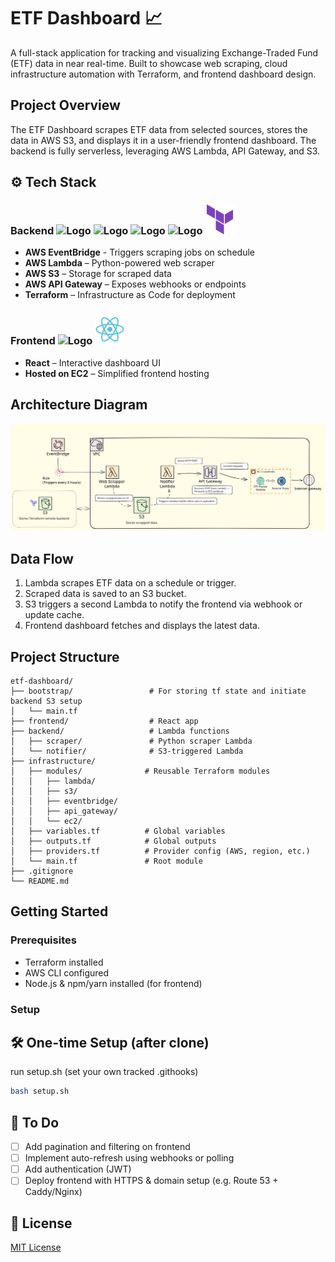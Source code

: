 # ETF Dashboard 📈

A full-stack application for tracking and visualizing Exchange-Traded Fund (ETF) data in near real-time. Built to showcase web scraping, cloud infrastructure automation with Terraform, and frontend dashboard design.

## Project Overview

The ETF Dashboard scrapes ETF data from selected sources, stores the data in AWS S3, and displays it in a user-friendly frontend dashboard. The backend is fully serverless, leveraging AWS Lambda, API Gateway, and S3.

## ⚙️ Tech Stack

### Backend   ![Logo](https://raw.githubusercontent.com/weibeld/aws-icons-svg/5e0e14e5472f1eefed879d7ea7e1d79652858d14/q1-2022/Architecture-Service-Icons_01312022/Arch_App-Integration/Arch_16/Arch_Amazon-EventBridge_16.svg) ![Logo](https://raw.githubusercontent.com/weibeld/aws-icons-svg/5e0e14e5472f1eefed879d7ea7e1d79652858d14/q1-2022/Architecture-Service-Icons_01312022/Arch_Compute/16/Arch_AWS-Lambda_16.svg) ![Logo](https://raw.githubusercontent.com/weibeld/aws-icons-svg/5e0e14e5472f1eefed879d7ea7e1d79652858d14/q1-2022/Architecture-Service-Icons_01312022/Arch_Storage/16/Arch_Amazon-Simple-Storage-Service_16.svg)  ![Logo](https://raw.githubusercontent.com/weibeld/aws-icons-svg/5e0e14e5472f1eefed879d7ea7e1d79652858d14/q1-2022/Architecture-Service-Icons_01312022/Arch_App-Integration/Arch_16/Arch_%20Amazon-API-Gateway_16.svg) ![Logo](assets/icons/trfrm24.svg)
- **AWS EventBridge** - Triggers scraping jobs on schedule
- **AWS Lambda** – Python-powered web scraper
- **AWS S3** – Storage for scraped data
- **AWS API Gateway** – Exposes webhooks or endpoints
- **Terraform** – Infrastructure as Code for deployment

### Frontend   ![Logo](https://raw.githubusercontent.com/weibeld/aws-icons-svg/5e0e14e5472f1eefed879d7ea7e1d79652858d14/q1-2022/Architecture-Service-Icons_01312022/Arch_Compute/16/Arch_Amazon-EC2_16.svg) ![Logo](assets/icons/react24.svg)
- **React** – Interactive dashboard UI
- **Hosted on EC2** – Simplified frontend hosting

## Architecture Diagram

![ETF Dashboard Architecture2](assets/archx3.svg)

## Data Flow

1. Lambda scrapes ETF data on a schedule or trigger.
2. Scraped data is saved to an S3 bucket.
3. S3 triggers a second Lambda to notify the frontend via webhook or update cache.
4. Frontend dashboard fetches and displays the latest data.


## Project Structure

```
etf-dashboard/
├── bootstrap/                 # For storing tf state and initiate backend S3 setup
│   └── main.tf
├── frontend/                  # React app
├── backend/                   # Lambda functions
│   ├── scraper/               # Python scraper Lambda
│   └── notifier/              # S3-triggered Lambda
├── infrastructure/
│   ├── modules/              # Reusable Terraform modules
│   │   ├── lambda/
│   │   ├── s3/
│   │   ├── eventbridge/
│   │   ├── api_gateway/
│   │   └── ec2/
│   ├── variables.tf          # Global variables
│   ├── outputs.tf            # Global outputs
│   ├── providers.tf          # Provider config (AWS, region, etc.)
│   └── main.tf               # Root module 
├── .gitignore
└── README.md

```

## Getting Started

### Prerequisites
- Terraform installed
- AWS CLI configured
- Node.js & npm/yarn installed (for frontend)

### Setup
## 🛠️ One-time Setup (after clone)
run setup.sh (set your own tracked .githooks)
```bash
bash setup.sh
```
## 🧪 To Do

- [ ]  Add pagination and filtering on frontend
- [ ]  Implement auto-refresh using webhooks or polling
- [ ]  Add authentication (JWT)
- [ ]  Deploy frontend with HTTPS & domain setup (e.g. Route 53 + Caddy/Nginx)

## 📄 License

[MIT License](LICENSE)
